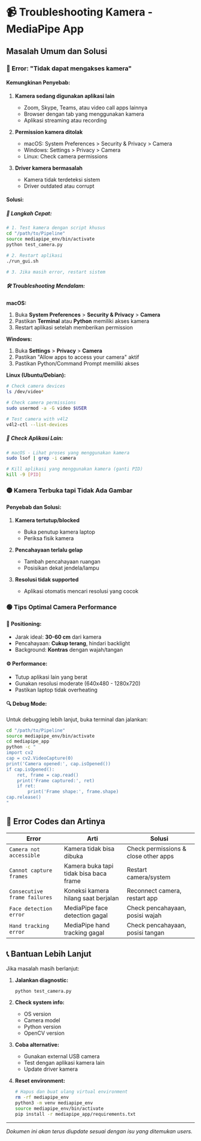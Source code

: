 # 📹 Troubleshooting Kamera - MediaPipe App

## Masalah Umum dan Solusi

### 🔴 Error: "Tidak dapat mengakses kamera"

#### Kemungkinan Penyebab:
1. **Kamera sedang digunakan aplikasi lain**
   - Zoom, Skype, Teams, atau video call apps lainnya
   - Browser dengan tab yang menggunakan kamera
   - Aplikasi streaming atau recording

2. **Permission kamera ditolak**
   - macOS: System Preferences > Security & Privacy > Camera
   - Windows: Settings > Privacy > Camera
   - Linux: Check camera permissions

3. **Driver kamera bermasalah**
   - Kamera tidak terdeteksi sistem
   - Driver outdated atau corrupt

#### Solusi:

##### 🔧 Langkah Cepat:
```bash
# 1. Test kamera dengan script khusus
cd "/path/to/Pipeline"
source mediapipe_env/bin/activate
python test_camera.py

# 2. Restart aplikasi
./run_gui.sh

# 3. Jika masih error, restart sistem
```

##### 🛠️ Troubleshooting Mendalam:

**macOS:**
1. Buka **System Preferences** > **Security & Privacy** > **Camera**
2. Pastikan **Terminal** atau **Python** memiliki akses kamera
3. Restart aplikasi setelah memberikan permission

**Windows:**
1. Buka **Settings** > **Privacy** > **Camera**
2. Pastikan "Allow apps to access your camera" aktif
3. Pastikan Python/Command Prompt memiliki akses

**Linux (Ubuntu/Debian):**
```bash
# Check camera devices
ls /dev/video*

# Check camera permissions
sudo usermod -a -G video $USER

# Test camera with v4l2
v4l2-ctl --list-devices
```

##### 📱 Check Aplikasi Lain:
```bash
# macOS - Lihat proses yang menggunakan kamera
sudo lsof | grep -i camera

# Kill aplikasi yang menggunakan kamera (ganti PID)
kill -9 [PID]
```

### 🟡 Kamera Terbuka tapi Tidak Ada Gambar

#### Penyebab dan Solusi:
1. **Kamera tertutup/blocked**
   - Buka penutup kamera laptop
   - Periksa fisik kamera

2. **Pencahayaan terlalu gelap**
   - Tambah pencahayaan ruangan
   - Posisikan dekat jendela/lampu

3. **Resolusi tidak supported**
   - Aplikasi otomatis mencari resolusi yang cocok

### 🟢 Tips Optimal Camera Performance

#### 🎯 Positioning:
- Jarak ideal: **30-60 cm** dari kamera
- Pencahayaan: **Cukup terang**, hindari backlight
- Background: **Kontras** dengan wajah/tangan

#### ⚙️ Performance:
- Tutup aplikasi lain yang berat
- Gunakan resolusi moderate (640x480 - 1280x720)
- Pastikan laptop tidak overheating

#### 🔍 Debug Mode:
Untuk debugging lebih lanjut, buka terminal dan jalankan:
```bash
cd "/path/to/Pipeline"
source mediapipe_env/bin/activate
cd mediapipe_app
python -c "
import cv2
cap = cv2.VideoCapture(0)
print('Camera opened:', cap.isOpened())
if cap.isOpened():
    ret, frame = cap.read()
    print('Frame captured:', ret)
    if ret:
        print('Frame shape:', frame.shape)
cap.release()
"
```

## 🚨 Error Codes dan Artinya

| Error | Arti | Solusi |
|-------|------|--------|
| `Camera not accessible` | Kamera tidak bisa dibuka | Check permissions & close other apps |
| `Cannot capture frames` | Kamera buka tapi tidak bisa baca frame | Restart camera/system |
| `Consecutive frame failures` | Koneksi kamera hilang saat berjalan | Reconnect camera, restart app |
| `Face detection error` | MediaPipe face detection gagal | Check pencahayaan, posisi wajah |
| `Hand tracking error` | MediaPipe hand tracking gagal | Check pencahayaan, posisi tangan |

## 📞 Bantuan Lebih Lanjut

Jika masalah masih berlanjut:

1. **Jalankan diagnostic:**
   ```bash
   python test_camera.py
   ```

2. **Check system info:**
   - OS version
   - Camera model
   - Python version
   - OpenCV version

3. **Coba alternative:**
   - Gunakan external USB camera
   - Test dengan aplikasi kamera lain
   - Update driver kamera

4. **Reset environment:**
   ```bash
   # Hapus dan buat ulang virtual environment
   rm -rf mediapipe_env
   python3 -m venv mediapipe_env
   source mediapipe_env/bin/activate
   pip install -r mediapipe_app/requirements.txt
   ```

---
*Dokumen ini akan terus diupdate sesuai dengan isu yang ditemukan users.*